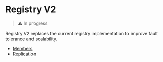 # Registry V2
> :warning: In progress

Registry V2 replaces the current registry implementation to improve fault
tolerance and scalability.

* [Members](./members.md)
* [Replication](./replication.md)
